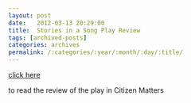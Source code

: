 ```yaml
---
layout: post
date:	2012-03-13 20:29:00
title:  Stories in a Song Play Review
tags: [archived-posts]
categories: archives
permalink: /:categories/:year/:month/:day/:title/
---
```

<a href="http://bangalore.citizenmatters.in/blogs/show_entry/3972"> click here </a>

to read the review of the play in Citizen Matters
